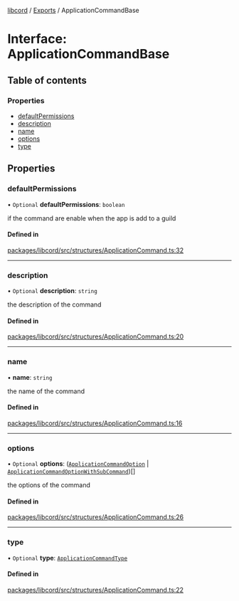 [libcord](../README.md) / [Exports](../modules.md) / ApplicationCommandBase

# Interface: ApplicationCommandBase

## Table of contents

### Properties

- [defaultPermissions](ApplicationCommandBase.md#defaultpermissions)
- [description](ApplicationCommandBase.md#description)
- [name](ApplicationCommandBase.md#name)
- [options](ApplicationCommandBase.md#options)
- [type](ApplicationCommandBase.md#type)

## Properties

### defaultPermissions

• `Optional` **defaultPermissions**: `boolean`

if the command are enable when the app is add to a guild

#### Defined in

[packages/libcord/src/structures/ApplicationCommand.ts:32](https://github.com/Libcord/libcord/blob/d0e0b8c/packages/libcord/src/structures/ApplicationCommand.ts#L32)

___

### description

• `Optional` **description**: `string`

the description of the command

#### Defined in

[packages/libcord/src/structures/ApplicationCommand.ts:20](https://github.com/Libcord/libcord/blob/d0e0b8c/packages/libcord/src/structures/ApplicationCommand.ts#L20)

___

### name

• **name**: `string`

the name of the command

#### Defined in

[packages/libcord/src/structures/ApplicationCommand.ts:16](https://github.com/Libcord/libcord/blob/d0e0b8c/packages/libcord/src/structures/ApplicationCommand.ts#L16)

___

### options

• `Optional` **options**: ([`ApplicationCommandOption`](ApplicationCommandOption.md) \| [`ApplicationCommandOptionWithSubCommand`](ApplicationCommandOptionWithSubCommand.md))[]

the options of the command

#### Defined in

[packages/libcord/src/structures/ApplicationCommand.ts:26](https://github.com/Libcord/libcord/blob/d0e0b8c/packages/libcord/src/structures/ApplicationCommand.ts#L26)

___

### type

• `Optional` **type**: [`ApplicationCommandType`](../enums/ApplicationCommandType.md)

#### Defined in

[packages/libcord/src/structures/ApplicationCommand.ts:22](https://github.com/Libcord/libcord/blob/d0e0b8c/packages/libcord/src/structures/ApplicationCommand.ts#L22)
